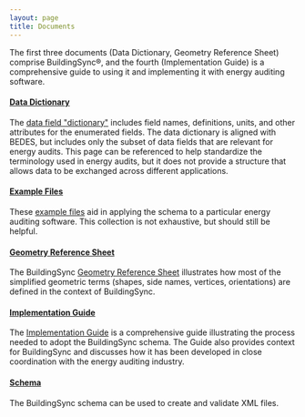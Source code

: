 ```yaml
---
layout: page
title: Documents
---
```


The first three documents (Data Dictionary, Geometry Reference Sheet) 
comprise BuildingSync®, and the fourth (Implementation Guide) is a 
comprehensive guide to using it and implementing it with energy auditing 
software.

#### [Data Dictionary](data-dictionary)
The [data field "dictionary"](data-dictionary) includes field names, 
definitions, units, and other attributes for the enumerated fields.
The data dictionary is aligned with BEDES, but includes only
the subset of data fields that are relevant for energy audits. This page 
can be referenced to help standardize the terminology used in energy 
audits, but it does not provide a structure that allows data to be 
exchanged across different applications.

#### [Example Files](https://github.com/BuildingSync/schema/tree/develop/examples)
These [example files](https://github.com/BuildingSync/schema/tree/develop/examples) 
aid in applying the schema to a particular energy auditing software. 
This collection is not exhaustive, but should still be helpful.

#### [Geometry Reference Sheet](https://github.com/BuildingSync/schema/blob/develop/docs/Geometry%20Reference.pdf)
The BuildingSync [Geometry Reference Sheet](https://github.com/BuildingSync/schema/blob/develop/docs/Geometry%20Reference.pdf) 
illustrates how most of the simplified geometric terms (shapes, side 
names, vertices, orientations) are defined in the context of 
BuildingSync.

#### [Implementation Guide](BuildingSync%20v1.0-legacy%20Implementation%20Guide.pdf)
The [Implementation Guide](BuildingSync%20v1.0-legacy%20Implementation%20Guide.pdf) 
is a comprehensive guide illustrating the process needed to adopt the 
BuildingSync schema. The Guide also provides context for BuildingSync 
and discusses how it has been developed in close coordination with 
the energy auditing industry.

#### [Schema](schema)
The BuildingSync schema can be used to create and validate XML files.


